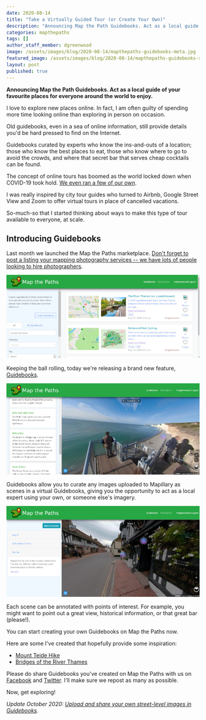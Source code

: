 ```yaml
---
date: 2020-08-14
title: "Take a Virtually Guided Tour (or Create Your Own)"
description: "Announcing Map the Path Guidebooks. Act as a local guide of your favourite places for everyone around the world to enjoy."
categories: mapthepaths
tags: []
author_staff_member: dgreenwood
image: /assets/images/blog/2020-08-14/mapthepaths-guidebooks-meta.jpg
featured_image: /assets/images/blog/2020-08-14/mapthepaths-guidebooks-sm.jpg
layout: post
published: true
---
```


**Announcing Map the Path Guidebooks. Act as a local guide of your favourite places for everyone around the world to enjoy.**

I love to explore new places online. In fact, I am often guilty of spending more time looking online than exploring in person on occasion.

Old guidebooks, even in a sea of online information, still provide details you'd be hard pressed to find on the Internet.

Guidebooks curated by experts who know the ins-and-outs of a location; those who know the best places to eat, those who know where to go to avoid the crowds, and where that secret bar that serves cheap cocktails can be found.

The concept of online tours has boomed as the world locked down when COVID-19 took hold. [We even ran a few of our own](/blog/2020/virtual-tours-guided-by-local-experts).

I was really inspired by city tour guides who turned to Airbnb, Google Street View and Zoom to offer virtual tours in place of cancelled vacations.

So-much-so that I started thinking about ways to make this type of tour available to everyone, at scale.

## Introducing Guidebooks

Last month we launched the Map the Paths marketplace. [Don't forget to post a listing your mapping photography services -- we have lots of people looking to hire photographers](/blog/2020/map-the-paths-marketplace).

<img class="img-fluid" src="/assets/images/blog/2020-08-14/mapthepaths-guidebooks-list.jpg" alt="Guidebook list" title="Guidebook list" />

Keeping the ball rolling, today we're releasing a brand new feature, [Guidebooks](https://www.mapthepaths.com/guidebook/list/).

<img class="img-fluid" src="/assets/images/blog/2020-08-14/mapthepaths-guidebooks-sm.jpg" alt="Guidebook scenes" title="Guidebook scenes" />

Guidebooks allow you to curate any images uploaded to Mapillary as scenes in a virtual Guidebooks, giving you the opportunity to act as a local expert using your own, or someone else's imagery.

<img class="img-fluid" src="/assets/images/blog/2020-08-14/mapthepaths-points-of-interest.jpg" alt="Guidebook points of interest" title="Guidebook points of interest" />

Each scene can be annotated with points of interest. For example, you might want to point out a great view, historical information, or that great bar (please!).

You can start creating your own Guidebooks on Map the Paths now.

Here are some I've created that hopefully provide some inspiration:

* [Mount Teide Hike](https://www.mapthepaths.com/guidebook/860e52a3-6935-4fb8-8ba0-6360c0e80fa2/detail/)
* [Bridges of the River Thames](https://www.mapthepaths.com/guidebook/26016af4-1a00-4073-9f45-940cf95ea24f/detail/)

Please do share Guidebooks you've created on Map the Paths with us on [Facebook](https://www.facebook.com/trekview/) and [Twitter](https://twitter.com/trekview). I'll make sure we repost as many as possible.

Now, get exploring!

_Update October 2020: [Upload and share your own street-level images in Guidebooks](/blog/2020/map-the-paths-mapillary-import)._